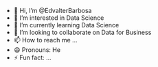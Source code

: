 - 👋 Hi, I’m @EdvalterBarbosa
- 👀 I’m interested in Data Science
- 🌱 I’m currently learning Data Science
- 💞️ I’m looking to collaborate on Data for Business
- 📫 How to reach me ...
- 😄 Pronouns: He
- ⚡ Fun fact: ...

<!---
EdvalterBarbosa/EdvalterBarbosa is a ✨ special ✨ repository because its `README.md` (this file) appears on your GitHub profile.
You can click the Preview link to take a look at your changes.
--->
